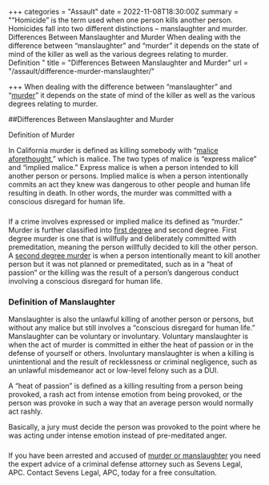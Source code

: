+++
categories = "Assault"
date = 2022-11-08T18:30:00Z
summary = "“Homicide” is the term used when one person kills another person. Homicides fall into two different distinctions – manslaughter and murder. Differences Between Manslaughter and Murder When dealing with the difference between “manslaughter” and “murder” it depends on the state of mind of the killer as well as the various degrees relating to murder. Definition "
title = "Differences Between Manslaughter and Murder"
url = "/assault/difference-murder-manslaughter/"

+++
When dealing with the difference between “manslaughter” and “[murder](https://www.sevenslegal.com/murder-lawyer-san-diego/ "Sevens Legal, APC")” it depends on the state of mind of the killer as well as the various degrees relating to murder.

\##Differences Between Manslaughter and Murder

Definition of Murder

In California murder is defined as killing somebody with “[malice aforethought](https://www.sevenslegal.com/first-degree-murder-attorney-ca/ "Sevens Legal, APC"),” which is malice. The two types of malice is “express malice” and “implied malice.” Express malice is when a person intended to kill another person or persons. Implied malice is when a person intentionally commits an act they knew was dangerous to other people and human life resulting in death. In other words, the murder was committed with a conscious disregard for human life.

### 

If a crime involves expressed or implied malice its defined as “murder.” Murder is further classified into [first degree](https://www.sevenslegal.com/first-degree-murder-attorney-ca/) and second degree. First degree murder is one that is willfully and deliberately committed with premeditation, meaning the person willfully decided to kill the other person. A [second degree murder](https://www.sevenslegal.com/murder-lawyer-san-diego/ "Sevens Legal, APC") is when a person intentionally meant to kill another person but it was not planned or premeditated, such as in a “heat of passion” or the killing was the result of a person’s dangerous conduct involving a conscious disregard for human life.

### Definition of Manslaughter

Manslaughter is also the unlawful killing of another person or persons, but without any malice but still involves a “conscious disregard for human life.” Manslaughter can be voluntary or involuntary. Voluntary manslaughter is when the act of murder is committed in either the heat of passion or in the defense of yourself or others. Involuntary manslaughter is when a killing is unintentional and the result of recklessness or criminal negligence, such as an unlawful misdemeanor act or low-level felony such as a DUI.

A “heat of passion” is defined as a killing resulting from a person being provoked, a rash act from intense emotion from being provoked, or the person was provoke in such a way that an average person would normally act rashly.

Basically, a jury must decide the person was provoked to the point where he was acting under intense emotion instead of pre-meditated anger.

### 

If you have been arrested and accused of [murder or manslaughter](https://www.sevenslegal.com/ "Sevens Legal, APC") you need the expert advice of a criminal defense attorney such as Sevens Legal, APC. Contact Sevens Legal, APC, today for a free consultation.